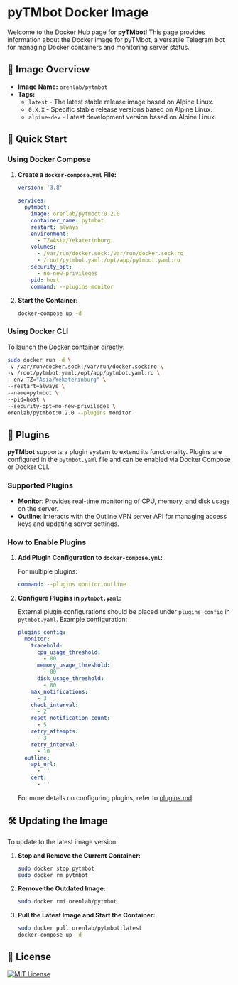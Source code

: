 # pyTMbot Docker Image

Welcome to the Docker Hub page for **pyTMbot**! This page provides information about the Docker image for pyTMbot, a
versatile Telegram bot for managing Docker containers and monitoring server status.

## 🐋 Image Overview

- **Image Name:** `orenlab/pytmbot`
- **Tags:**
    - `latest` - The latest stable release image based on Alpine Linux.
    - `0.X.X` - Specific stable release versions based on Alpine Linux.
    - `alpine-dev` - Latest development version based on Alpine Linux.

## 🚀 Quick Start

### Using Docker Compose

1. **Create a `docker-compose.yml` File:**

   ```yaml
   version: '3.8'

   services:
     pytmbot:
       image: orenlab/pytmbot:0.2.0
       container_name: pytmbot
       restart: always
       environment:
         - TZ=Asia/Yekaterinburg
       volumes:
         - /var/run/docker.sock:/var/run/docker.sock:ro
         - /root/pytmbot.yaml:/opt/app/pytmbot.yaml:ro
       security_opt:
         - no-new-privileges
       pid: host
       command: --plugins monitor
   ```

2. **Start the Container:**

   ```bash
   docker-compose up -d
   ```

### Using Docker CLI

To launch the Docker container directly:

```bash
sudo docker run -d \
-v /var/run/docker.sock:/var/run/docker.sock:ro \
-v /root/pytmbot.yaml:/opt/app/pytmbot.yaml:ro \
--env TZ="Asia/Yekaterinburg" \
--restart=always \
--name=pytmbot \
--pid=host \
--security-opt=no-new-privileges \
orenlab/pytmbot:0.2.0 --plugins monitor
```

## 🔌 Plugins

**pyTMbot** supports a plugin system to extend its functionality. Plugins are configured in the `pytmbot.yaml` file and
can be enabled via Docker Compose or Docker CLI.

### Supported Plugins

- **Monitor**: Provides real-time monitoring of CPU, memory, and disk usage on the server.
- **Outline**: Interacts with the Outline VPN server API for managing access keys and updating server settings.

### How to Enable Plugins

1. **Add Plugin Configuration to `docker-compose.yml`:**

   For multiple plugins:

   ```yaml
   command: --plugins monitor,outline
   ```

2. **Configure Plugins in `pytmbot.yaml`:**

   External plugin configurations should be placed under `plugins_config` in `pytmbot.yaml`. Example configuration:

   ```yaml
   plugins_config:
     monitor:
       tracehold:
         cpu_usage_threshold:
           - 80
         memory_usage_threshold:
           - 80
         disk_usage_threshold:
           - 80
       max_notifications:
         - 3
       check_interval:
         - 2
       reset_notification_count:
         - 5
       retry_attempts:
         - 3
       retry_interval:
         - 10
     outline:
       api_url:
         - ''
       cert:
         - ''
   ```

   For more details on configuring plugins, refer
   to [plugins.md](https://github.com/orenlab/pytmbot/blob/master/docs/plugins.md).

## 🛠️ Updating the Image

To update to the latest image version:

1. **Stop and Remove the Current Container:**

   ```bash
   sudo docker stop pytmbot
   sudo docker rm pytmbot
   ```

2. **Remove the Outdated Image:**

   ```bash
   sudo docker rmi orenlab/pytmbot
   ```

3. **Pull the Latest Image and Start the Container:**

   ```bash
   sudo docker pull orenlab/pytmbot:latest
   docker-compose up -d
   ```

## 📜 License

[![MIT License](https://img.shields.io/badge/License-MIT-green.svg)](https://choosealicense.com/licenses/mit/)